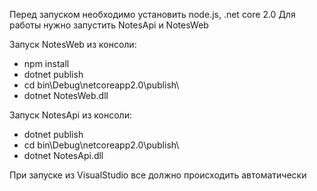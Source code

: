 Перед запуском необходимо установить node.js, .net core 2.0
Для работы нужно запустить NotesApi и NotesWeb


Запуск NotesWeb из консоли:
 - npm install
 - dotnet publish
 - cd bin\Debug\netcoreapp2.0\publish\
 - dotnet NotesWeb.dll

Запуск NotesApi из консоли:
 - dotnet publish
 - cd bin\Debug\netcoreapp2.0\publish\
 - dotnet NotesApi.dll

При запуске из VisualStudio все должно происходить автоматически